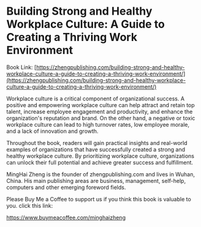# Building Strong and Healthy Workplace Culture: A Guide to Creating a Thriving Work Environment

Book Link: [https://zhengpublishing.com/building-strong-and-healthy-workplace-culture-a-guide-to-creating-a-thriving-work-environment/](https://zhengpublishing.com/building-strong-and-healthy-workplace-culture-a-guide-to-creating-a-thriving-work-environment/)

Workplace culture is a critical component of organizational success. A positive and empowering workplace culture can help attract and retain top talent, increase employee engagement and productivity, and enhance the organization's reputation and brand. On the other hand, a negative or toxic workplace culture can lead to high turnover rates, low employee morale, and a lack of innovation and growth.

Throughout the book, readers will gain practical insights and real-world examples of organizations that have successfully created a strong and healthy workplace culture. By prioritizing workplace culture, organizations can unlock their full potential and achieve greater success and fulfillment.

MingHai Zheng is the founder of zhengpublishing.com and lives in Wuhan, China. His main publishing areas are business, management, self-help, computers and other emerging foreword fields.

Please Buy Me a Coffee to support us if you think this book is valuable to you. click this link:

https://www.buymeacoffee.com/minghaizheng
